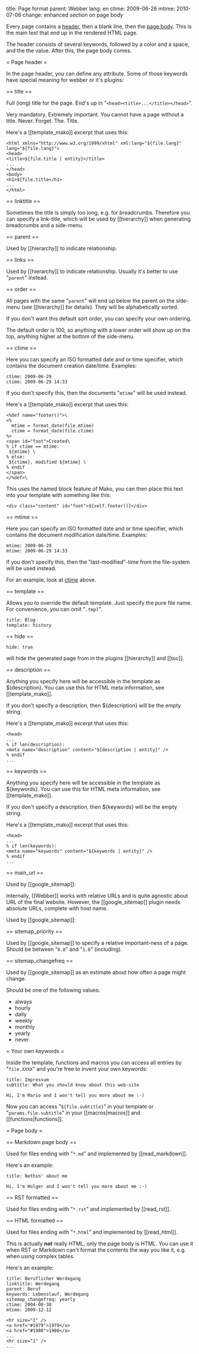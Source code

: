 title: Page format
parent: Webber
lang: en
ctime: 2009-06-26
mtime: 2010-07-06
change: enhanced section on page body

Every page contains a <a href="#page_header">header</a>, then a blank
line, then the <a href="#page_body">page body</a>. This is the
main text that end up in the rendered HTML page.

The header consists of several keywords, followed by a color and a space,
and the the value. After this, the page body comes.


= Page header =

In the page header, you can define any attribute. Some of those keywords
have special meaning for webber or it's plugins:


== title ==

Full (long) title for the page. End's up in
"`<head><title>...</title></head>`".

Very mandatory. Extremely important. You cannot have a page without a title.
Never. Forget. The. Title.

Here's a [[template_mako]] excerpt that uses this:

	<html xmlns="http://www.w3.org/1999/xhtml" xml:lang="${file.lang}" lang="${file.lang}">
	<head>
	<title>${file.title | entity}</title>
	...
	</head>
	<body>
	<h1>${file.title</h1>
	...
	</html>


== linktitle ==

Sometimes the title is simply too long, e.g. for breadcrumbs. Therefore you
can specify a link-title, which will be used by [[hierarchy]] when generating
breadcrumbs and a side-menu.


== parent ==

Used by [[hierarchy]] to indicate relationship.


== links ==

Used by [[hierarchy]] to indicate relationship. Usually it's better to use
"`parent`" instead.


== order ==

All pages with the same "`parent`" will end up below the parent on the
side-menu (see [[hierarchy]] for details). They will be alphabetically sorted.

If you don't want this default sort order, you can specify your own ordering.

The default order is 100, so anything with a lower order will show up on the
top, anything higher at the bottom of the side-menu.


== ctime ==

Here you can specify an ISO formatted date and or time specifier, which contains
the document creation date/time. Examples:

	ctime: 2009-06-29
	ctime: 2009-06-29 14:33

If you don't specify this, then the documents "`mtime`" will be used instead.


Here's a [[template_mako]] excerpt that uses this:

	<%def name="footer()">\
	<%
	  mtime = format_date(file.mtime)
	  ctime = format_date(file.ctime)
	%>
	<span id="foot">Created\
	% if ctime == mtime:
	 ${mtime} \
	% else:
	 ${ctime}, modified ${mtime} \
	% endif
	</span>
	</%def>\

This uses the named block feature of Mako, you can then place this
text into your template with something like this:

	<div class="content" id="foot">${self.footer()}</div>


== mtime ==

Here you can specify an ISO formatted date and or time specifier, which contains
the document modification date/time. Examples:

	mtime: 2009-06-29
	mtime: 2009-06-29 14:33

If you don't specify this, then the "last-modified"-time from the file-system
will be used instead.

For an example, look at <a href="#ctime">ctime</a> above.


== template ==

Allows you to override the default template. Just specify the pure file
name. For convenience, you can omit "`.tmpl`".

	title: Blog
	template: history


== hide ==

	hide: true

will hide the generated page from in the plugins [[hierarchy]] and [[toc]].


== description ==

Anything you specify here will be accessible in the template as ${description}.
You can use this for HTML meta information, see [[template_mako]].

If you don't specify a description, then ${description} will be the empty string.

Here's a [[template_mako]] excerpt that uses this:

	<head>
	...
	% if len(description):
	<meta name="description" content="${description | entity}" />
	% endif
	...

== keywords ==

Anything you specify here will be accessible in the template as ${keywords}.
You can use this for HTML meta information, see [[template_mako]].

If you don't specify a description, then ${keywords} will be the empty string.

Here's a [[template_mako]] excerpt that uses this:

	<head>
	...
	% if len(keywords):
	<meta name="keywords" content="${keywords | entity}" />
	% endif
	...


== main_url ==

Used by [[google_sitemap]]:

Internally, [[Webber]] works with relative URLs and is quite agnostic
about URL of the final website. However, the [[google_sitemap]] plugin
needs absolute URLs, complete with host name.

Used by [[google_sitemap]]:


== sitemap_priority ==

Used by [[google_sitemap]] to specify a relative important-ness of a page.
Should be between "`0.0`" and "`1.0`" (including).


== sitemap_changefreq ==

Used by [[google_sitemap]] as an estimate about how often a page might change.

Should be one of the following values:

* always
* hourly
* daily
* weekly
* monthly
* yearly
* never


= Your own keywords =

Inside the template, functions and macros you can access all entries
by "`file.XXXX`" and you're free to invent your own keywords:

	title: Impressum
	subtitle: What you should know about this web-site

	Hi, I'm Mario and I won't tell you more about me :-)

Now you can access "`${file.subtitle}`" in your template or
"`params.file.subtitle`" in your [[macros|macros]] and
[[functions|functions]].


= Page body =

== Markdown page body ==

Used for files ending with "`*.md`" and implemented by [[read_markdown]].

Here's an example:

	title: Nothin' about me

	Hi, I'm Holger and I won't tell you more about me :-)


== RST formatted ==

Used for files ending with "`*.rst`" and implemented by
[[read_rst]].



== HTML formatted ==

Used for files ending with "`*.html`" and implemented by [[read_html]].

This is actually <b>not</b> really HTML, only the page body is HTML.
You can use it when RST or Markdown can't format the contents the way
you like it, e.g. when using complex tables.

Here's an example:

	title: Beruflicher Werdegang
	linktitle: Werdegang
	parent: Beruf
	keywords: Lebenslauf, Werdegang
	sitemap_changefreq: yearly
	ctime: 2004-08-30
	mtime: 2009-12-12

	<hr size="1" />
	<a href="#1979">1979</a>
	<a href="#1980">1980</a>
	...
	<hr size="1" />
	...
